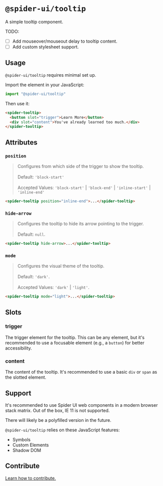 # `@spider-ui/tooltip`

A simple tooltip component.

TODO:

- [ ] Add mouseover/mouseout delay to tooltip content.
- [ ] Add custom stylesheet support.

## Usage

`@spider-ui/tooltip` requires minimal set up.

Import the element in your JavaScript:

```js
import "@spider-ui/tooltip"
```

Then use it:

```html
<spider-tooltip>
  <button slot="trigger">Learn More</button>
  <div slot="content">You've already learned too much.</div>
</spider-tooltip>
```

## Attributes

### `position`

> Configures from which side of the trigger to show the tooltip.<br/><br/>Default: `'block-start'`<br/><br/>Accepted Values: `'block-start'` | `'block-end'` | `'inline-start'` | `'inline-end'`

```html
<spider-tooltip position="inline-end">...</spider-tooltip>
```

### `hide-arrow`

> Configures the tooltip to hide its arrow pointing to the trigger.<br/><br/>Default: `null`.

```html
<spider-tooltip hide-arrow>...</spider-tooltip>
```

### `mode`

> Configures the visual theme of the tooltip.<br/><br/>Default: `'dark'`.<br/><br/>Accepted Values: `'dark'` | `'light'`.

```html
<spider-tooltip mode="light">...</spider-tooltip>
```

## Slots

### trigger

The trigger element for the tooltip. This can be any element, but it's recommended to use a focusable element (e.g., a `button`) for better accessibility.

### content

The content of the tooltip. It's recommended to use a basic `div` or `span` as the slotted element.

## Support

It's recommended to use Spider UI web components in a modern browser stack matrix. Out of the box, IE 11 is not supported.

There will likely be a polyfilled version in the future.

`@spider-ui/tooltip` relies on these JavaScript features:

- Symbols
- Custom Elements
- Shadow DOM

## Contribute

[Learn how to contribute.](https://github.com/geotrev/spider-ui/blob/master/README.md#contribute)
